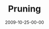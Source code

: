 ---
layout: message
category: message
series: "The Garden"
title: "Pruning"
date: 2009-10-25-00-00
message_id: 587
audio: "http://s3.amazonaws.com/crossroads-media/messages/audio/Garden3.mp3"
audio-duration: "43:01"
description: "Sometimes God will \"prune\" things out of our life - even good things - so that we can bear more fruit over the long-term."
video: "http://s3.amazonaws.com/crossroads-media/messages/video/Garden3.mp4"
video-duration: "43:01"
video-image: "http://s3.amazonaws.com/crossroads-media/images/Garden3-still.jpg"
program: "http://s3.amazonaws.com/crossroads-media/documents/10_24-25_09Program.pdf"
notes-description: ""
notes: "http://s3.amazonaws.com/crossroads-media/documents/SN_10_24-25_09.pdf"
notes-title: "Pruning (Study Notes)"
tag: 
 - pruning
 - jesus
 - fruit
 - mingo
 - vine
 - ficas-trees
 - garden
explicit: false
---